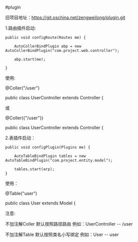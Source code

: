 #plugin

旧项目地址：https://git.oschina.net/zengweilong/plugin.git

1.路由插件启动:

    public void configRoute(Routes me) {
	
        AutoCollerBindPlugin abp = new AutoCollerBindPlugin("com.project.web.controller");
		
        abp.start(me);
		
    }

使用:

@Coller("/user") 

public class UserController extends Controller {

或

@Coller({"/user"})

public class UserController extends Controller {

2.表插件启动：

    public void configPlugin(Plugins me) {
	
        AutoTableBindPlugin tables = new AutoTableBindPlugin("com.project.entity.model");
		
        tables.start(arp);
    }

使用：

@Table("user")

public class User extends Model<User> {

注意:

不加注解Coller 默认按照路径路由 例如：UserController -- /user
    
不加注解Table 默认按照类名小写绑定 例如：User -- user 	


